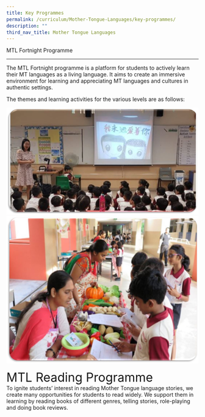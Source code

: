 ```yaml
---
title: Key Programmes
permalink: /curriculum/Mother-Tongue-Languages/key-programmes/
description: ""
third_nav_title: Mother Tongue Languages
---
```

MTL Fortnight Programme  
  

-----------------------------

The MTL Fortnight programme is a platform for students to actively learn their MT languages as a living language. It aims to create an immersive environment for learning and appreciating MT languages and cultures in authentic settings.  
  
The themes and learning activities for the various levels are as follows:

![](/images/MT4.jpeg)
<br>
![](/images/MT5.jpeg)

<font size="6">MTL Reading Programme</font><br>
To ignite students’ interest in reading Mother Tongue language stories, we create many opportunities for students to read widely. We support them in learning by reading books of different genres, telling stories, role-playing and doing book reviews.